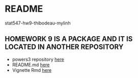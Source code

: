 # README 

stat547-hw9-thibodeau-mylinh

## HOMEWORK 9 IS A PACKAGE AND IT IS LOCATED IN ANOTHER REPOSITORY 

* powers3 repository [here](https://github.com/mylinhthibodeau/powers3) 
* README.md [here](https://github.com/mylinhthibodeau/powers3/blob/master/README.md)
* Vignette Rmd [here](https://github.com/mylinhthibodeau/powers3/blob/master/vignettes/my_package_vignette.Rmd)
